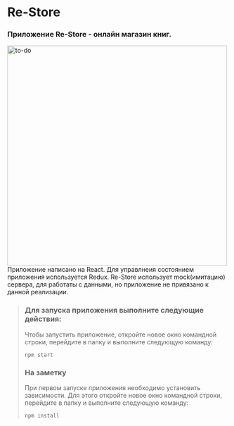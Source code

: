 # Re-Store
### Приложение Re-Store - онлайн магазин книг.
<img src="https://image.freepik.com/free-vector/school-books-stack-with-pens-pencils-glass-flat-cartoon-illustration-isolated-white_101884-474.jpg" alt="to-do" width="500" height="auto"/>
Приложение написано на React. Для управлнеия состоянием приложения используется Redux.
Re-Store использует mock(имитацию) сервера, для работаты с данными, но приложение не привязано к данной реализации.
  
> ### Для запуска приложения выполните следующие действия:
> Чтобы запустить приложение, откройте новое окно командной строки, перейдите в папку и выполните следующую команду:
> 
> ```
> npm start
> ```  
>  
> ### На заметку
> При первом запуске приложения необходимо установить зависимости. Для этого откройте новое окно командной строки, перейдите в папку и выполните следующую команду:
> ```
> npm install
> ```  
